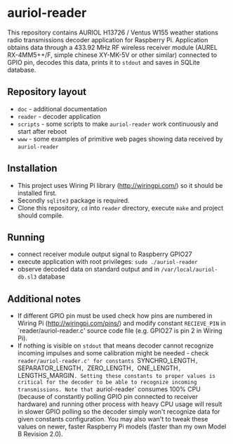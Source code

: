 # auriol-reader
This repository contains AURIOL H13726 / Ventus W155 weather stations radio transmissions decoder application for Raspberry Pi. Application obtains data through a 433.92 MHz RF wireless receiver module (AUREL RX-4MM5++/F, simple chinese XY-MK-5V or other similar) connected to GPIO pin, decodes this data, prints it to `stdout` and saves in SQLite database.

## Repository layout
* `doc` - additional documentation
* `reader` - decoder application
* `scripts` - some scripts to make `auriol-reader` work continuously and start after reboot
* `www` - some examples of primitive web pages showing data received by `auriol-reader`

## Installation
* This project uses Wiring Pi library (http://wiringpi.com/) so it should be installed first.
* Secondly `sqlite3` package is required.
* Clone this repository, `cd` into `reader` directory, execute `make` and project should compile.

## Running
* connect receiver module output signal to Raspberry GPIO27
* execute application with root privileges: `sudo ./auriol-reader`
* observe decoded data on standard output and in `/var/local/auriol-db.sl3` database

## Additional notes
* If different GPIO pin must be used check how pins are numbered in Wiring Pi (http://wiringpi.com/pins/) and modify constant `RECIEVE_PIN` in `reader/auriol-reader.c' source code file (e.g. GPIO27 is pin 2 in Wiring Pi).
* If nothing is visible on `stdout` that means decoder cannot recognize incoming impulses and some calibration might be needed - check `reader/auriol-reader.c' for constants `SYNCHRO_LENGTH`, `SEPARATOR_LENGTH`, `ZERO_LENGTH`, `ONE_LENGTH`, `LENGTHS_MARGIN`. Setting these constants to proper values is critical for the decoder to be able to recognize incoming transmissions. Note that `auriol-reader` consumes 100% CPU (because of constantly polling GPIO pin connected to receiver hardware) and running other process with heavy CPU usage will result in slower GPIO polling so the decoder simply won't recognize data for given constants configuration. You may also wan't to tweak these values on newer, faster Raspberry Pi models (faster than my own Model B Revision 2.0).

